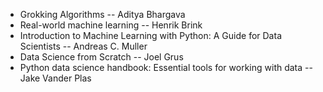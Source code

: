 * Grokking Algorithms -- Aditya Bhargava
* Real-world machine learning -- Henrik Brink
* Introduction to Machine Learning with Python: A Guide for Data Scientists -- Andreas C. Muller
* Data Science from Scratch -- Joel Grus
* Python data science handbook: Essential tools for working with data -- Jake Vander Plas
